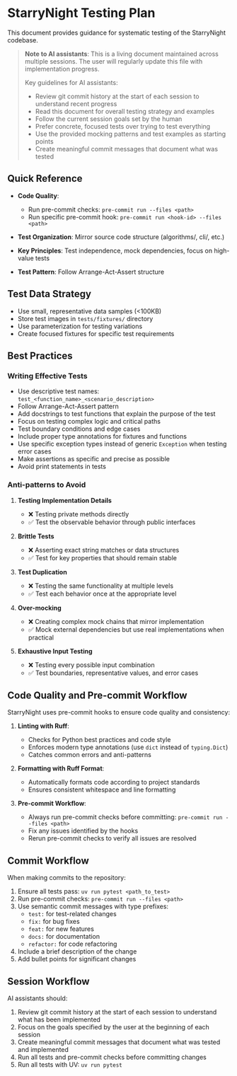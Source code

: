# StarryNight Testing Plan

This document provides guidance for systematic testing of the StarryNight codebase.

> **Note to AI assistants**: This is a living document maintained across multiple sessions. The user will regularly update this file with implementation progress.
>
> Key guidelines for AI assistants:
> - Review git commit history at the start of each session to understand recent progress
> - Read this document for overall testing strategy and examples
> - Follow the current session goals set by the human
> - Prefer concrete, focused tests over trying to test everything
> - Use the provided mocking patterns and test examples as starting points
> - Create meaningful commit messages that document what was tested

## Quick Reference

- **Code Quality**:
  - Run pre-commit checks: `pre-commit run --files <path>`
  - Run specific pre-commit hook: `pre-commit run <hook-id> --files <path>`

- **Test Organization**: Mirror source code structure (algorithms/, cli/, etc.)
- **Key Principles**: Test independence, mock dependencies, focus on high-value tests
- **Test Pattern**: Follow Arrange-Act-Assert structure

## Test Data Strategy

- Use small, representative data samples (<100KB)
- Store test images in `tests/fixtures/` directory
- Use parameterization for testing variations
- Create focused fixtures for specific test requirements

## Best Practices

### Writing Effective Tests
- Use descriptive test names: `test_<function_name>_<scenario_description>`
- Follow Arrange-Act-Assert pattern
- Add docstrings to test functions that explain the purpose of the test
- Focus on testing complex logic and critical paths
- Test boundary conditions and edge cases
- Include proper type annotations for fixtures and functions
- Use specific exception types instead of generic `Exception` when testing error cases
- Make assertions as specific and precise as possible
- Avoid print statements in tests

### Anti-patterns to Avoid

1. **Testing Implementation Details**
   - ❌ Testing private methods directly
   - ✅ Test the observable behavior through public interfaces

2. **Brittle Tests**
   - ❌ Asserting exact string matches or data structures
   - ✅ Test for key properties that should remain stable

3. **Test Duplication**
   - ❌ Testing the same functionality at multiple levels
   - ✅ Test each behavior once at the appropriate level

4. **Over-mocking**
   - ❌ Creating complex mock chains that mirror implementation
   - ✅ Mock external dependencies but use real implementations when practical

5. **Exhaustive Input Testing**
   - ❌ Testing every possible input combination
   - ✅ Test boundaries, representative values, and error cases


## Code Quality and Pre-commit Workflow

StarryNight uses pre-commit hooks to ensure code quality and consistency:

1. **Linting with Ruff**:
   - Checks for Python best practices and code style
   - Enforces modern type annotations (use `dict` instead of `typing.Dict`)
   - Catches common errors and anti-patterns

2. **Formatting with Ruff Format**:
   - Automatically formats code according to project standards
   - Ensures consistent whitespace and line formatting

3. **Pre-commit Workflow**:
   - Always run pre-commit checks before committing: `pre-commit run --files <path>`
   - Fix any issues identified by the hooks
   - Rerun pre-commit checks to verify all issues are resolved

## Commit Workflow

When making commits to the repository:

1. Ensure all tests pass: `uv run pytest <path_to_test>`
2. Run pre-commit checks: `pre-commit run --files <path>`
3. Use semantic commit messages with type prefixes:
   - `test:` for test-related changes
   - `fix:` for bug fixes
   - `feat:` for new features
   - `docs:` for documentation
   - `refactor:` for code refactoring
4. Include a brief description of the change
5. Add bullet points for significant changes

## Session Workflow

AI assistants should:
1. Review git commit history at the start of each session to understand what has been implemented
2. Focus on the goals specified by the user at the beginning of each session
3. Create meaningful commit messages that document what was tested and implemented
4. Run all tests and pre-commit checks before committing changes
5. Run all tests with UV: `uv run pytest`
